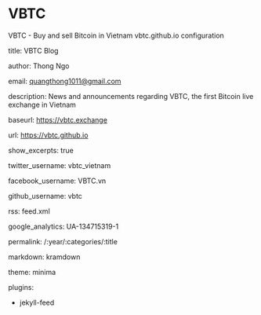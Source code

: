 # VBTC
VBTC - Buy and sell Bitcoin in Vietnam 
vbtc.github.io configuration

title: VBTC Blog

author: Thong Ngo

email: quangthong1011@gmail.com

description: News and announcements regarding VBTC, the first Bitcoin live exchange in Vietnam

baseurl: https://vbtc.exchange

url: https://vbtc.github.io

show_excerpts: true

twitter_username: vbtc_vietnam

facebook_username: VBTC.vn

github_username: vbtc

rss: feed.xml

google_analytics: UA-134715319-1

permalink: /:year/:categories/:title

markdown: kramdown

theme: minima

plugins:

  - jekyll-feed

